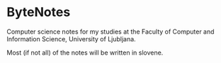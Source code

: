 # ByteNotes

Computer science notes for my studies at the Faculty of Computer and Information Science, University of Ljubljana.

Most (if not all) of the notes will be written in slovene.